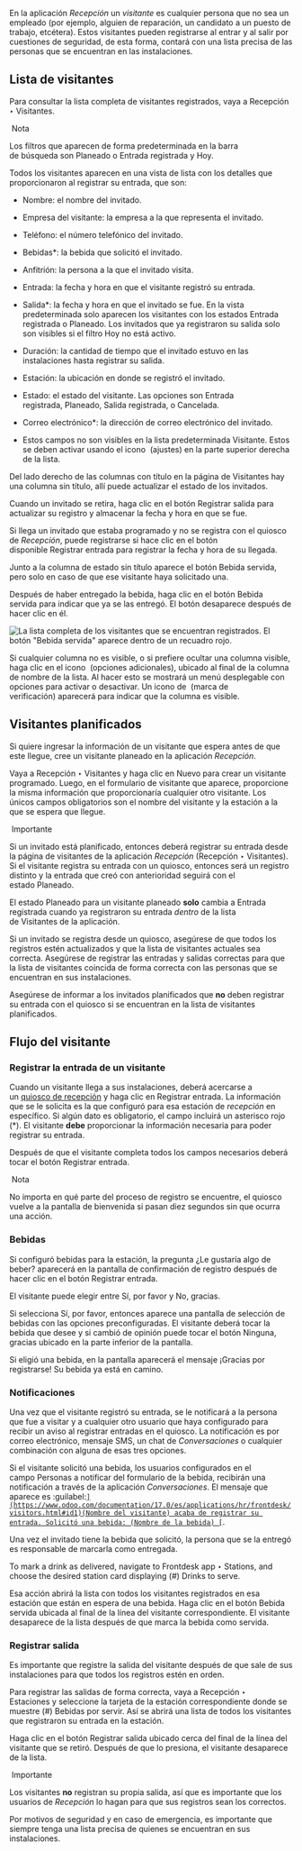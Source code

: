 En la aplicación _Recepción_ un _visitante_ es cualquier persona que no sea un empleado (por ejemplo, alguien de reparación, un candidato a un puesto de trabajo, etcétera). Estos visitantes pueden registrarse al entrar y al salir por cuestiones de seguridad, de esta forma, contará con una lista precisa de las personas que se encuentran en las instalaciones.

## Lista de visitantes[](https://www.odoo.com/documentation/17.0/es/applications/hr/frontdesk/visitors.html#visitor-list "Enlazar permanentemente con este título")

Para consultar la lista completa de visitantes registrados, vaya a Recepción ‣ Visitantes.

 Nota

Los filtros que aparecen de forma predeterminada en la barra de búsqueda son Planeado o Entrada registrada y Hoy.

Todos los visitantes aparecen en una vista de lista con los detalles que proporcionaron al registrar su entrada, que son:

- Nombre: el nombre del invitado.
    
- Empresa del visitante: la empresa a la que representa el invitado.
    
- Teléfono: el número telefónico del invitado.
    
- Bebidas*: la bebida que solicitó el invitado.
    
- Anfitrión: la persona a la que el invitado visita.
    
- Entrada: la fecha y hora en que el visitante registró su entrada.
    
- Salida*: la fecha y hora en que el invitado se fue. En la vista predeterminada solo aparecen los visitantes con los estados Entrada registrada o Planeado. Los invitados que ya registraron su salida solo son visibles si el filtro Hoy no está activo.
    
- Duración: la cantidad de tiempo que el invitado estuvo en las instalaciones hasta registrar su salida.
    
- Estación: la ubicación en donde se registró el invitado.
    
- Estado: el estado del visitante. Las opciones son Entrada registrada, Planeado, Salida registrada, o Cancelada.
    
- Correo electrónico*: la dirección de correo electrónico del invitado.
    

* Estos campos no son visibles en la lista predeterminada Visitante. Estos se deben activar usando el icono  (ajustes) en la parte superior derecha de la lista.

Del lado derecho de las columnas con título en la página de Visitantes hay una columna sin título, allí puede actualizar el estado de los invitados.

Cuando un invitado se retira, haga clic en el botón Registrar salida para actualizar su registro y almacenar la fecha y hora en que se fue.

Si llega un invitado que estaba programado y no se registra con el quiosco de _Recepción_, puede registrarse si hace clic en el botón disponible Registrar entrada para registrar la fecha y hora de su llegada.

Junto a la columna de estado sin título aparece el botón Bebida servida, pero solo en caso de que ese visitante haya solicitado una.

Después de haber entregado la bebida, haga clic en el botón Bebida servida para indicar que ya se las entregó. El botón desaparece después de hacer clic en él.

![La lista completa de los visitantes que se encuentran registrados. El botón "Bebida servida" aparece dentro de un recuadro rojo.](https://www.odoo.com/documentation/17.0/es/_images/visitors.png)

Si cualquier columna no es visible, o si prefiere ocultar una columna visible, haga clic en el icono  (opciones adicionales), ubicado al final de la columna de nombre de la lista. Al hacer esto se mostrará un menú desplegable con opciones para activar o desactivar. Un icono de  (marca de verificación) aparecerá para indicar que la columna es visible.

## Visitantes planificados[](https://www.odoo.com/documentation/17.0/es/applications/hr/frontdesk/visitors.html#planned-visitors "Enlazar permanentemente con este título")

Si quiere ingresar la información de un visitante que espera antes de que este llegue, cree un visitante planeado en la aplicación _Recepción_.

Vaya a Recepción ‣ Visitantes y haga clic en Nuevo para crear un visitante programado. Luego, en el formulario de visitante que aparece, proporcione la misma información que proporcionaría cualquier otro visitante. Los únicos campos obligatorios son el nombre del visitante y la estación a la que se espera que llegue.

 Importante

Si un invitado está planificado, entonces deberá registrar su entrada desde la página de visitantes de la aplicación _Recepción_ (Recepción ‣ Visitantes). Si el visitante registra su entrada con un quiosco, entonces será un registro distinto y la entrada que creó con anterioridad seguirá con el estado Planeado.

El estado Planeado para un visitante planeado **solo** cambia a Entrada registrada cuando ya registraron su entrada _dentro_ de la lista de Visitantes de la aplicación.

Si un invitado se registra desde un quiosco, asegúrese de que todos los registros estén actualizados y que la lista de visitantes actuales sea correcta. Asegúrese de registrar las entradas y salidas correctas para que la lista de visitantes coincida de forma correcta con las personas que se encuentran en sus instalaciones.

Asegúrese de informar a los invitados planificados que **no** deben registrar su entrada con el quiosco si se encuentran en la lista de visitantes planificados.

## Flujo del visitante[](https://www.odoo.com/documentation/17.0/es/applications/hr/frontdesk/visitors.html#visitor-flow "Enlazar permanentemente con este título")

### Registrar la entrada de un visitante[](https://www.odoo.com/documentation/17.0/es/applications/hr/frontdesk/visitors.html#visitor-check-in "Enlazar permanentemente con este título")

Cuando un visitante llega a sus instalaciones, deberá acercarse a un [quiosco de recepción](https://www.odoo.com/documentation/17.0/es/applications/hr/frontdesk.html#frontdesk-kiosk) y haga clic en Registrar entrada. La información que se le solicita es la que configuró para esa estación de _recepción_ en específico. Si algún dato es obligatorio, el campo incluirá un asterisco rojo (*). El visitante **debe** proporcionar la información necesaria para poder registrar su entrada.

Después de que el visitante completa todos los campos necesarios deberá tocar el botón Registrar entrada.

 Nota

No importa en qué parte del proceso de registro se encuentre, el quiosco vuelve a la pantalla de bienvenida si pasan diez segundos sin que ocurra una acción.

### Bebidas[](https://www.odoo.com/documentation/17.0/es/applications/hr/frontdesk/visitors.html#drinks "Enlazar permanentemente con este título")

Si configuró bebidas para la estación, la pregunta ¿Le gustaría algo de beber? aparecerá en la pantalla de confirmación de registro después de hacer clic en el botón Registrar entrada.

El visitante puede elegir entre Sí, por favor y No, gracias.

Si selecciona Sí, por favor, entonces aparece una pantalla de selección de bebidas con las opciones preconfiguradas. El visitante deberá tocar la bebida que desee y si cambió de opinión puede tocar el botón Ninguna, gracias ubicado en la parte inferior de la pantalla.

Si eligió una bebida, en la pantalla aparecerá el mensaje ¡Gracias por registrarse! Su bebida ya está en camino.

### Notificaciones[](https://www.odoo.com/documentation/17.0/es/applications/hr/frontdesk/visitors.html#notifications "Enlazar permanentemente con este título")

Una vez que el visitante registró su entrada, se le notificará a la persona que fue a visitar y a cualquier otro usuario que haya configurado para recibir un aviso al registrar entradas en el quiosco. La notificación es por correo electrónico, mensaje SMS, un chat de _Conversaciones_ o cualquier combinación con alguna de esas tres opciones.

Si el visitante solicitó una bebida, los usuarios configurados en el campo Personas a notificar del formulario de la bebida, recibirán una notificación a través de la aplicación _Conversaciones_. El mensaje que aparece es :guilabel:[`](https://www.odoo.com/documentation/17.0/es/applications/hr/frontdesk/visitors.html#id1)(Nombre del visitante) acaba de registrar su entrada. Solicitó una bebida: (Nombre de la bebida) [`](https://www.odoo.com/documentation/17.0/es/applications/hr/frontdesk/visitors.html#id3).

Una vez el invitado tiene la bebida que solicitó, la persona que se la entregó es responsable de marcarla como entregada.

To mark a drink as delivered, navigate to Frontdesk app ‣ Stations, and choose the desired station card displaying (#) Drinks to serve.

Esa acción abrirá la lista con todos los visitantes registrados en esa estación que están en espera de una bebida. Haga clic en el botón Bebida servida ubicada al final de la línea del visitante correspondiente. El visitante desaparece de la lista después de que marca la bebida como servida.

### Registrar salida[](https://www.odoo.com/documentation/17.0/es/applications/hr/frontdesk/visitors.html#check-out "Enlazar permanentemente con este título")

Es importante que registre la salida del visitante después de que sale de sus instalaciones para que todos los registros estén en orden.

Para registrar las salidas de forma correcta, vaya a Recepción ‣ Estaciones y seleccione la tarjeta de la estación correspondiente donde se muestre (#) Bebidas por servir. Así se abrirá una lista de todos los visitantes que registraron su entrada en la estación.

Haga clic en el botón Registrar salida ubicado cerca del final de la línea del visitante que se retiró. Después de que lo presiona, el visitante desaparece de la lista.

 Importante

Los visitantes **no** registran su propia salida, así que es importante que los usuarios de _Recepción_ lo hagan para que sus registros sean los correctos.

Por motivos de seguridad y en caso de emergencia, es importante que siempre tenga una lista precisa de quienes se encuentran en sus instalaciones.